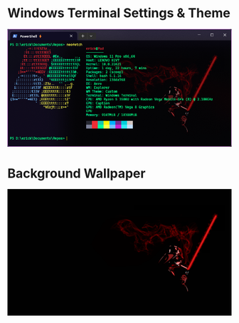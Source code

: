 # Windows Terminal Settings & Theme
![print-terminal1.png](/Assets/print-terminal1.png)

# Background Wallpaper
![darth-vader-wp.png](/Assets/darth-vader-wp.png) 